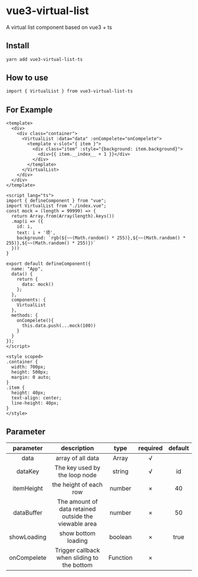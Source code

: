 # vue3-virtual-list

A virtual list component based on vue3 + ts

## Install

```sh
yarn add vue3-virtual-list-ts
```
## How to use

```sh
import { VirtualList } from vue3-virtual-list-ts
```

## For Example

```vue
<template>
  <div>
    <div class="container">
      <VirtualList :data="data" :onCompelete="onCompelete">
        <template v-slot="{ item }">
          <div class="item" :style="{background: item.background}">
            <div>{{ item.__index__ + 1 }}</div>
          </div>
        </template>
      </VirtualList>
    </div>
  </div>
</template>

<script lang="ts">
import { defineComponent } from "vue";
import VirtualList from "./index.vue";
const mock = (length = 99999) => {
  return Array.from(Array(length).keys())
  .map(i => ({
    id: i,
    text: i + '项',
    background: `rgb(${~~(Math.random() * 255)},${~~(Math.random() * 255)},${~~(Math.random() * 255)})`
  }))
}

export default defineComponent({
  name: "App",
  data() {
    return {
      data: mock()
    };
  },
  components: {
    VirtualList
  },
  methods: {
    onCompelete(){
      this.data.push(...mock(100))
    }
  }
});
</script>

<style scoped>
.container {
  width: 700px;
  height: 500px;
  margin: 0 auto;
}
.item {
  height: 40px;
  text-align: center;
  line-height: 40px;
}
</style>
```

## Parameter
|  parameter  |                      description                      |   type   | required | default |
| :---------: | :---------------------------------------------------: | :------: | :------: | :-----: |
|    data     |                   array of all data                   |  Array   |    √     |         |
|   dataKey   |             The key used by the loop node             |  string  |    √     |   id    |
| itemHeight  |                the height of each row                 |  number  |    ×     |   40    |
| dataBuffer  | The amount of data retained outside the viewable area |  number  |    ×     |   50    |
| showLoading |                  show bottom loading                  | boolean  |    ×     |  true   |
| onCompelete |      Trigger callback when sliding to the bottom      | Function |    ×     |         |

